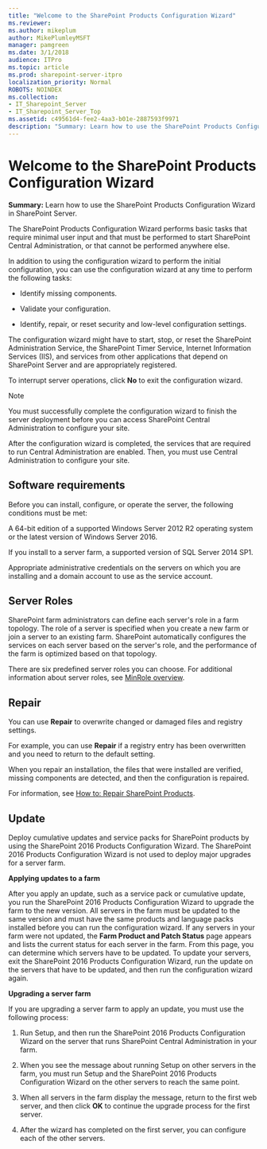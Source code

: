 ```yaml
---
title: "Welcome to the SharePoint Products Configuration Wizard"
ms.reviewer: 
ms.author: mikeplum
author: MikePlumleyMSFT
manager: pamgreen
ms.date: 3/1/2018
audience: ITPro
ms.topic: article
ms.prod: sharepoint-server-itpro
localization_priority: Normal
ROBOTS: NOINDEX
ms.collection:
- IT_Sharepoint_Server
- IT_Sharepoint_Server_Top
ms.assetid: c49561d4-fee2-4aa3-b01e-2887593f9971
description: "Summary: Learn how to use the SharePoint Products Configuration Wizard in SharePoint Server."
---
```


# Welcome to the SharePoint Products Configuration Wizard

 **Summary:** Learn how to use the SharePoint Products Configuration Wizard in SharePoint Server. 
  
The SharePoint Products Configuration Wizard performs basic tasks that require minimal user input and that must be performed to start SharePoint Central Administration, or that cannot be performed anywhere else.
  
In addition to using the configuration wizard to perform the initial configuration, you can use the configuration wizard at any time to perform the following tasks:
  
- Identify missing components.
    
- Validate your configuration.
    
- Identify, repair, or reset security and low-level configuration settings.
    
The configuration wizard might have to start, stop, or reset the SharePoint Administration Service, the SharePoint Timer Service, Internet Information Services (IIS), and services from other applications that depend on SharePoint Server and are appropriately registered.
  
To interrupt server operations, click **No** to exit the configuration wizard. 
  
> [!NOTE]
> You must successfully complete the configuration wizard to finish the server deployment before you can access SharePoint Central Administration to configure your site. 
  
After the configuration wizard is completed, the services that are required to run Central Administration are enabled. Then, you must use Central Administration to configure your site.
  
## Software requirements

Before you can install, configure, or operate the server, the following conditions must be met:
  
A 64-bit edition of a supported Windows Server 2012 R2 operating system or the latest version of Windows Server 2016.
  
If you install to a server farm, a supported version of SQL Server 2014 SP1.
  
Appropriate administrative credentials on the servers on which you are installing and a domain account to use as the service account.
  
## Server Roles

SharePoint farm administrators can define each server's role in a farm topology. The role of a server is specified when you create a new farm or join a server to an existing farm. SharePoint automatically configures the services on each server based on the server's role, and the performance of the farm is optimized based on that topology.
  
There are six predefined server roles you can choose. For additional information about server roles, see [MinRole overview](/sharepoint/install/overview-of-minrole-server-roles-in-sharepoint-server).
  
## Repair

You can use **Repair** to overwrite changed or damaged files and registry settings. 
  
For example, you can use **Repair** if a registry entry has been overwritten and you need to return to the default setting. 
  
When you repair an installation, the files that were installed are verified, missing components are detected, and then the configuration is repaired.
  
For information, see [How to: Repair SharePoint Products](how-to-repair-sharepoint-products.md).
  
## Update

Deploy cumulative updates and service packs for SharePoint products by using the SharePoint 2016 Products Configuration Wizard. The SharePoint 2016 Products Configuration Wizard is not used to deploy major upgrades for a server farm.
  
 **Applying updates to a farm**
  
After you apply an update, such as a service pack or cumulative update, you run the SharePoint 2016 Products Configuration Wizard to upgrade the farm to the new version. All servers in the farm must be updated to the same version and must have the same products and language packs installed before you can run the configuration wizard. If any servers in your farm were not updated, the **Farm Product and Patch Status** page appears and lists the current status for each server in the farm. From this page, you can determine which servers have to be updated. To update your servers, exit the SharePoint 2016 Products Configuration Wizard, run the update on the servers that have to be updated, and then run the configuration wizard again. 
  
 **Upgrading a server farm**
  
If you are upgrading a server farm to apply an update, you must use the following process:
  
1. Run Setup, and then run the SharePoint 2016 Products Configuration Wizard on the server that runs SharePoint Central Administration in your farm.
    
2. When you see the message about running Setup on other servers in the farm, you must run Setup and the SharePoint 2016 Products Configuration Wizard on the other servers to reach the same point.
    
3. When all servers in the farm display the message, return to the first web server, and then click **OK** to continue the upgrade process for the first server. 
    
4. After the wizard has completed on the first server, you can configure each of the other servers.
    

